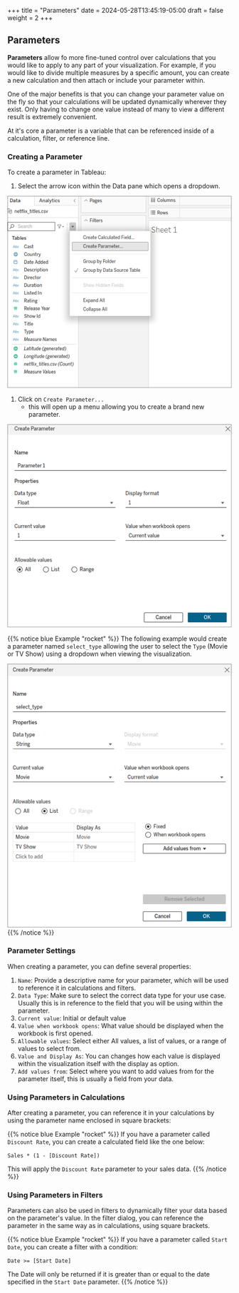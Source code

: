 +++
title = "Parameters"
date = 2024-05-28T13:45:19-05:00
draft = false
weight = 2
+++

## Parameters

<!-- {{% notice blue Note "rocket" %}}
The examples in this reading will continue to use the `netflix_titles.csv` dataset if you would like to follow along.
{{% /notice %}} -->

**Parameters** allow fo more fine-tuned control over calculations that you would like to apply to any part of your visualization. For example, if you would like to divide multiple measures by a specific amount, you can create a new calculation and then attach or include your parameter within. 

One of the major benefits is that you can change your parameter value on the fly so that your calculations will be updated dynamically wherever they exist. Only having to change one value instead of many to view a different result is extremely convenient.

At it's core a parameter is a variable that can be referenced inside of a calculation, filter, or reference line.

### Creating a Parameter

To create a parameter in Tableau:
1. Select the arrow icon within the Data pane which opens a dropdown.

![Create a new paramater using Tableau public](pictures/create-parameter.png?classes=border)

1. Click on `Create Parameter...`
    - this will open up a menu allowing you to create a brand new parameter.

![Create a parameter in Tableau menu](pictures/parameter-menu.png?classes=border)

{{% notice blue Example "rocket" %}}
The following example would create a parameter named `select_type` allowing the user to select the `Type` (Movie or TV Show) using a dropdown when viewing the visualization.

![select_type paramater using the netflix_titles.csv dataset to allow the user to select either Movie or TV Show from a dropdown menu](pictures/select-type-parameter.png?classes=border)
{{% /notice %}}

### Parameter Settings
When creating a parameter, you can define several properties:

1. `Name`: Provide a descriptive name for your parameter, which will be used to reference it in calculations and filters.
1. `Data Type`: Make sure to select the correct data type for your use case. Usually this is in reference to the field that you will be using within the parameter.
1. `Current value`: Initial or default value
1. `Value when workbook opens`: What value should be displayed when the workbook is first opened.
1. `Allowable values`: Select either All values, a list of values, or a range of values to select from.
1. `Value and Display As`: You can changes how each value is displayed within the visualization itself with the display as option.
1. `Add values from`: Select where you want to add values from for the parameter itself, this is usually a field from your data.

### Using Parameters in Calculations
After creating a parameter, you can reference it in your calculations by using the parameter name enclosed in square brackets:

{{% notice blue Example "rocket" %}}
If you have a parameter called `Discount Rate`, you can create a calculated field like the one below:

```console
Sales * (1 - [Discount Rate])
```

This will apply the `Discount Rate` parameter to your sales data.
{{% /notice %}}

### Using Parameters in Filters

Parameters can also be used in filters to dynamically filter your data based on the parameter's value. In the filter dialog, you can reference the parameter in the same way as in calculations, using square brackets.

{{% notice blue Example "rocket" %}}
If you have a parameter called `Start Date`, you can create a filter with a condition:

```console
Date >= [Start Date]
```

The Date will only be returned if it is greater than or equal to the date specified in the `Start Date` parameter.
{{% /notice %}}